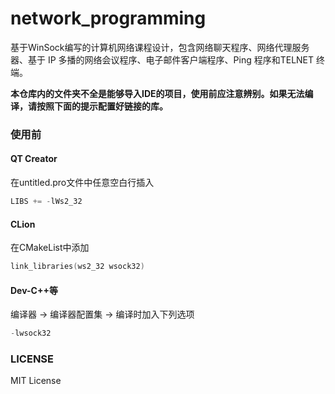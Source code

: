 # network_programming
基于WinSock编写的计算机网络课程设计，包含网络聊天程序、网络代理服务器、基于 IP 多播的网络会议程序、电子邮件客户端程序、Ping 程序和TELNET 终端。

**本仓库内的文件夹不全是能够导入IDE的项目，使用前应注意辨别。如果无法编译，请按照下面的提示配置好链接的库。**

### 使用前

#### QT Creator

在untitled.pro文件中任意空白行插入

```c++
LIBS += -lWs2_32
```

#### CLion 

在CMakeList中添加

```c++
link_libraries(ws2_32 wsock32)
```

#### Dev-C++等

编译器 -> 编译器配置集 -> 编译时加入下列选项

```c++
-lwsock32
```

### LICENSE

MIT License

